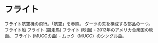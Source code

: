 # フライト

フライト航空機の飛行。「航空」を参照。
ダーツの矢を構成する部品の一つ。
フライト船
フライト (競走馬)
フライト (映画) - 2012年のアメリカ合衆国の映画。
フライト (MUCCの曲) - ムック（MUCC）のシングル曲。


